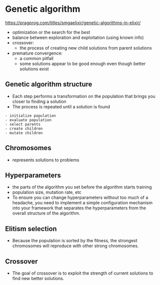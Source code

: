 # Genetic algorithm

https://pragprog.com/titles/smgaelixir/genetic-algorithms-in-elixir/

- optimization or the search for the best
- balance between exploration and exploitation (using known info)
- crossover:
  - the process of creating new child solutions from parent solutions
- premature convergence:
  - a common pitfall
  - some solutions appear to be good enough even though better solutions exist

## Genetic algorithm structure

- Each step performs a transformation on the population that brings you closer to finding a solution
- The process is repeated until a solution is found

```
- initialize population
- evaluate population
- select parents
- create children
- mutate children
```

## Chromosomes

- represents solutions to problems

## Hyperparameters

- the parts of the algorithm you set before the algorithm starts training
- population size, mutation rate, etc
- To ensure you can change hyperparameters without too much of a headache, you need to implement a simple configuration mechanism into your framework that separates the hyperparameters from the overall structure of the algorithm.

## Elitism selection

- Because the population is sorted by the fitness, the strongest chromosomes will reproduce with
other strong chromosomes.

## Crossover

- The goal of crossover is to exploit the strength of current solutions to find new better solutions.
